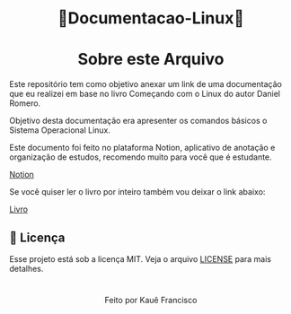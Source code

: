 <div align=center>
    <h1>🐧Documentacao-Linux🐧</h1>
</div>

<div align=center>
    <h1>Sobre este Arquivo</h1>
</div>

Este repositório tem como objetivo anexar um link de uma documentação que eu realizei em base no livro Começando com o Linux do autor Daniel Romero.

Objetivo desta documentação era apresenter os comandos básicos o Sistema Operacional Linux.

Este documento foi feito no plataforma Notion, aplicativo de anotação e organização de estudos, recomendo muito para você que é estudante.

<a href="https://rune-tumble-f1a.notion.site/Linux-ed0cfbaafb7f454298ddad0f41f3674b">Notion</a>

Se você quiser ler o livro por inteiro também vou deixar o link abaixo:

<a href="https://github.com/free-educa/books/blob/main/books/Come%C3%A7ando%20com%20o%20Linux%20-%20Comandos%2C%20servi%C3%A7os%20e%20administra%C3%A7%C3%A3o%20-%20Casa%20do%20Codigo.pdf">Livro</a>


## 📝 Licença

Esse projeto está sob a licença MIT. Veja o arquivo [LICENSE](LICENSE) para mais detalhes.

#

<div align=center>
    Feito por Kauê Francisco
</div>
